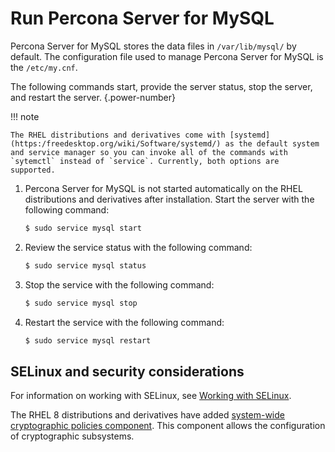 # Run Percona Server for MySQL

Percona Server for MySQL stores the data files in `/var/lib/mysql/` by
default. The configuration file used to manage Percona Server for MySQL is the `/etc/my.cnf`.

The following commands start, provide the server status, stop the server, and restart the server.
{.power-number}

!!! note

    The RHEL distributions and derivatives come with [systemd](https:/freedesktop.org/wiki/Software/systemd/) as the default system and service manager so you can invoke all of the commands with `sytemctl` instead of `service`. Currently, both options are supported.

1. Percona Server for MySQL is not started automatically on the RHEL distributions and derivatives after installation. Start the server with the following command:
	
	```{.bash data-prompt="$"}
	$ sudo service mysql start
	```

2. Review the service status with the following command:

	```{.bash data-prompt="$"}
	$ sudo service mysql status
	```

3. Stop the service with the following command:
	
	```{.bash data-prompt="$"}
	$ sudo service mysql stop
	```

4. Restart the service with the following command:

	```{.bash data-prompt="$"}
	$ sudo service mysql restart
	```

## SELinux and security considerations

For information on working with SELinux, see [Working with SELinux](selinux.md).

The RHEL 8 distributions and derivatives have added [system-wide cryptographic policies component](https://access.redhat.com/documentation/en-us/red_hat_enterprise_linux/8/html/security_hardening/using-the-system-wide-cryptographic-policies_security-hardening). This component allows the configuration of cryptographic subsystems.
